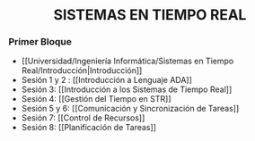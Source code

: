 <center style="font-weight: bold; font-size: 25 ">SISTEMAS EN TIEMPO REAL</center>

### Primer Bloque ###

- [[Universidad/Ingeniería Informática/Sistemas en Tiempo Real/Introducción|Introducción]]
- Sesión 1 y 2 : [[Introducción a Lenguaje ADA]]
- Sesión 3: [[Introducción a los Sistemas de Tiempo Real]]
- Sesión 4: [[Gestión del Tiempo en STR]]
- Sesión 5 y 6: [[Comunicación y Sincronización de Tareas]]
- Sesión 7: [[Control de Recursos]]
- Sesión 8: [[Planificación de Tareas]]
